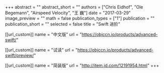 +++
abstract = ""
abstract_short = ""
authors = ["Chris Eidhof", "Ole Begemann", "Airspeed Velocity", "王 巍"]
date = "2017-03-29"
image_preview = ""
math = false
publication_types = ["1"]
publication = ""
publication_short = ""
selected = false
title = "Swift 进阶"

[[url_custom]]
name = "中文版"
url = "https://objccn.io/products/advanced-swift/"

[[url_custom]]
name = "试读"
url = "https://objccn.io/products/advanced-swift/preview/"

[[url_custom]]
name = "简装版"
url = "http://item.jd.com/12191954.html"
+++

